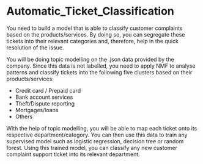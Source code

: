 # Automatic_Ticket_Classification
You need to build a model that is able to classify customer complaints based on the products/services. By doing so, you can segregate these tickets into their relevant categories and, therefore, help in the quick resolution of the issue.  

You will be doing topic modelling on the .json data provided by the company. Since this data is not labelled, you need to apply NMF to analyse patterns and classify tickets into the following five clusters based on their products/services: 

* Credit card / Prepaid card  
* Bank account services  
* Theft/Dispute reporting 
* Mortgages/loans  
* Others   

With the help of topic modelling, you will be able to map each ticket onto its respective department/category. You can then use this data to train any supervised model such as logistic regression, decision tree or random forest. Using this trained model, you can classify any new customer complaint support ticket into its relevant department.
